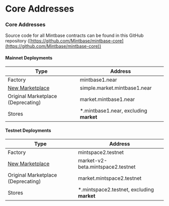 # Core Addresses

### Core Addresses

Source code for all Mintbase contracts can be found in this GitHub repository ([https://github.com/Mintbase/mintbase-core](https://github.com/Mintbase/mintbase-core))

#### Mainnet Deployments

| Type                                  | Address                                 |
| ------------------------------------- | --------------------------------------- |
| Factory                               | mintbase1.near                          |
| [New Marketplace](new-marketplace.md) | simple.market.mintbase1.near            |
| Original Marketplace (Deprecating)    | market.mintbase1.near                   |
| Stores                                | \*.mintbase1.near, excluding **market** |

#### Testnet Deployments

| Type                                  | Address                                     |
| ------------------------------------- | ------------------------------------------- |
| Factory                               | mintspace2.testnet                          |
| [New Marketplace](new-marketplace.md) | market-v2-beta.mintspace2.testnet           |
| Original Marketplace (Deprecating)    | market.mintspace2.testnet                   |
| Stores                                | \*.mintspace2.testnet, excluding **market** |
